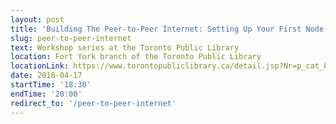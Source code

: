 ```yaml
---
layout: post
title: 'Building The Peer-to-Peer Internet: Setting Up Your First Node'
slug: peer-to-peer-internet
text: Workshop series at the Toronto Public Library
location: Fort York branch of the Toronto Public Library
locationLink: https://www.torontopubliclibrary.ca/detail.jsp?Nr=p_cat_branch_name:Fort%20York
date: 2018-04-17
startTime: '18:30'
endTime: '20:00'
redirect_to: '/peer-to-peer-internet'
---
```

